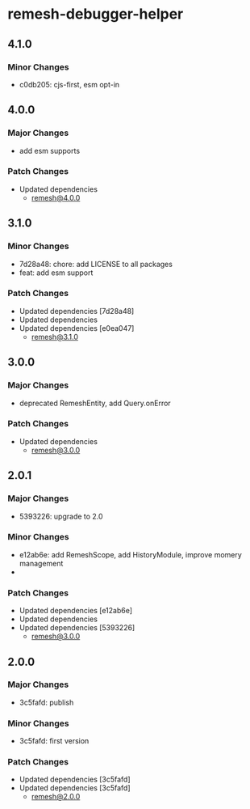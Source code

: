 # remesh-debugger-helper

## 4.1.0

### Minor Changes

- c0db205: cjs-first, esm opt-in

## 4.0.0

### Major Changes

- add esm supports

### Patch Changes

- Updated dependencies
  - remesh@4.0.0

## 3.1.0

### Minor Changes

- 7d28a48: chore: add LICENSE to all packages
- feat: add esm support

### Patch Changes

- Updated dependencies [7d28a48]
- Updated dependencies
- Updated dependencies [e0ea047]
  - remesh@3.1.0

## 3.0.0

### Major Changes

- deprecated RemeshEntity, add Query.onError

### Patch Changes

- Updated dependencies
  - remesh@3.0.0

## 2.0.1

### Major Changes

- 5393226: upgrade to 2.0

### Minor Changes

- e12ab6e: add RemeshScope, add HistoryModule, improve momery management
-

### Patch Changes

- Updated dependencies [e12ab6e]
- Updated dependencies
- Updated dependencies [5393226]
  - remesh@3.0.0

## 2.0.0

### Major Changes

- 3c5fafd: publish

### Minor Changes

- 3c5fafd: first version

### Patch Changes

- Updated dependencies [3c5fafd]
- Updated dependencies [3c5fafd]
  - remesh@2.0.0
